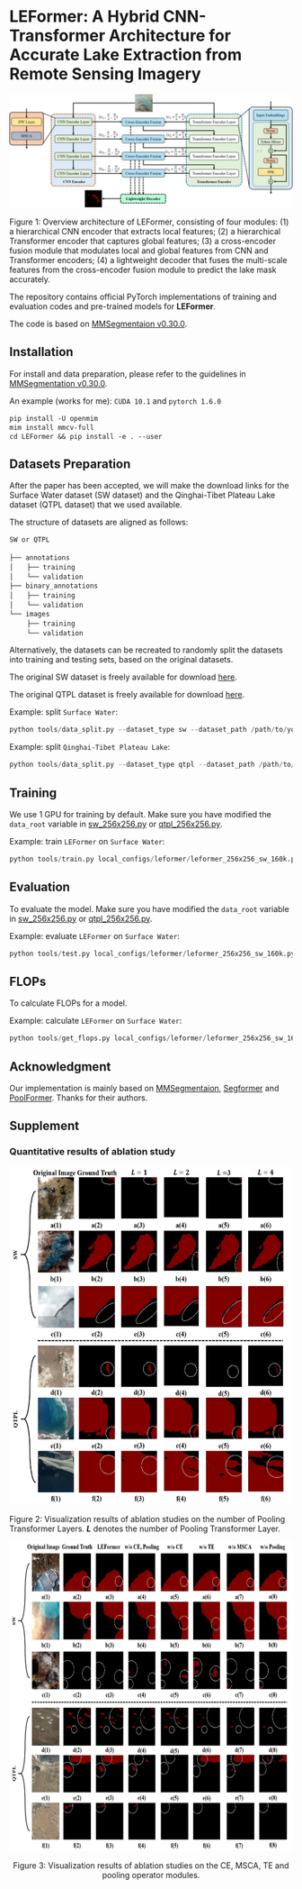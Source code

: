 # LEFormer: A Hybrid CNN-Transformer Architecture for Accurate Lake Extraction from Remote Sensing Imagery

[//]: # (![]&#40;resources/overall_architecture_diagram.jpg&#41;)
<p align="center">
    <img src="./resources/overall_architecture_diagram.jpg">
</p>

Figure 1: Overview architecture of LEFormer, consisting of four modules: (1) a hierarchical CNN encoder that extracts local features; (2) a  hierarchical Transformer encoder that captures global features; (3) a  cross-encoder fusion module that modulates local and global features from CNN and Transformer encoders; (4) a lightweight decoder that fuses the multi-scale features from the cross-encoder fusion module to predict the lake mask accurately.

The repository contains official PyTorch implementations of training and evaluation codes and pre-trained models for **LEFormer**.

[//]: # (The paper is in [Here]&#40;https://arxiv.org/pdf/2209.08575.pdf&#41;.)

The code is based on [MMSegmentaion v0.30.0](https://github.com/open-mmlab/MMSegmentation/tree/v0.30.0).

## Installation

For install and data preparation, please refer to the guidelines in [MMSegmentation v0.30.0](https://github.com/open-mmlab/mmsegmentation/tree/v0.30.0).

An example (works for me): ```CUDA 10.1``` and  ```pytorch 1.6.0``` 

```
pip install -U openmim
mim install mmcv-full
cd LEFormer && pip install -e . --user
```

## Datasets Preparation

[//]: # (The Surface Water dataset &#40;SW dataset&#41; and Qinghai-Tibet Plateau Lake dataset &#40;QTPL dataset&#41; can be  download from [here]&#40;https://pan.baidu.com/s/1H2d6h3p3PtZw-g7PhNx9Tw?pwd=p0t7&#41;. )
After the paper has been accepted, we will make the download links for the Surface Water dataset (SW dataset) and the Qinghai-Tibet Plateau Lake dataset (QTPL dataset) that we used available.

The structure of datasets are aligned as follows:
```
SW or QTPL

├── annotations
│　　├── training 
│　　└── validation 
├── binary_annotations
│　　├── training 
│　　└── validation 
└── images  
 　　├── training 
　 　└── validation 
```
Alternatively, the datasets can be recreated to randomly split the datasets into training and testing sets, based on the original datasets.  

The original SW dataset is freely available for download [here](https://aistudio.baidu.com/aistudio/datasetdetail/75148).

The original QTPL dataset is freely available for download [here](http://www.ncdc.ac.cn/portal/metadata/b4d9fb27-ec93-433d-893a-2689379a3fc0).

Example: split ```Surface Water```:
```python
python tools/data_split.py --dataset_type sw --dataset_path /path/to/your/surface_water/train_data --save_path /path/to/save/dataset
```

Example: split ```Qinghai-Tibet Plateau Lake```:
```python
python tools/data_split.py --dataset_type qtpl --dataset_path /path/to/your/LakeWater --save_path /path/to/save/dataset
```


## Training

We use 1 GPU for training by default. Make sure you have modified the `data_root` variable in [sw_256x256.py](local_configs/_base_/datasets/sw_256x256.py) or [qtpl_256x256.py](local_configs/_base_/datasets/qtpl_256x256.py).    

Example: train ```LEFormer``` on ```Surface Water```:

```python
python tools/train.py local_configs/leformer/leformer_256x256_sw_160k.py
```

## Evaluation
To evaluate the model. Make sure you have modified the `data_root` variable in [sw_256x256.py](local_configs/_base_/datasets/sw_256x256.py) or [qtpl_256x256.py](local_configs/_base_/datasets/qtpl_256x256.py).  

Example: evaluate ```LEFormer``` on ```Surface Water```:

```python
python tools/test.py local_configs/leformer/leformer_256x256_sw_160k.py local_configs/pretrained_models/leformer_sw.pth --eval mIoU mFscore
```

## FLOPs

To calculate FLOPs for a model.

Example: calculate ```LEFormer``` on ```Surface Water```:

```python
python tools/get_flops.py local_configs/leformer/leformer_256x256_sw_160k.py --shape 256 256
```

## Acknowledgment

Our implementation is mainly based on [MMSegmentaion](https://github.com/open-mmlab/mmsegmentation/tree/v0.30.0), [Segformer](https://github.com/NVlabs/SegFormer) and [PoolFormer](https://github.com/sail-sg/poolformer). Thanks for their authors.


[//]: # (## LICENSE)

[//]: # ()
[//]: # (This repo is under the Apache-2.0 license. For commercial use, please contact the authors. )


## Supplement 
### Quantitative results of ablation study

<p align="center">
    <img src="./resources/ablation_study_1.jpg" height="600">
</p>

Figure 2: Visualization results of ablation studies on the number of Pooling Transformer Layers. **_L_** denotes the number of Pooling Transformer Layer.

<p align="center">
    <img src="./resources/ablation_study_2.jpg" height="550">
</p>

<p align="center">
    Figure 3: Visualization results of ablation studies on the CE, MSCA, TE and pooling operator modules.
</p>

